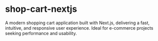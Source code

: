 # shop-cart-nextjs
A modern shopping cart application built with Next.js, delivering a fast, intuitive, and responsive user experience. Ideal for e-commerce projects seeking performance and usability.

